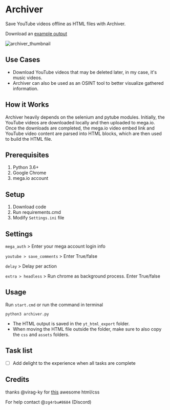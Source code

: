 # Archiver
Save YouTube videos offline as HTML files with Archiver.

Download an [example output](https://mega.nz/file/sbUGzCDS#HC_x1rCr22RRaNQSQWfZXh7Jd8BBIVJhSWycEgRvRAo)

![archiver_thumbnail](https://i.imgur.com/4PjU7B2.png)

## Use Cases
- Download YouTube videos that may be deleted later, in my case, it's music videos.
- Archiver can also be used as an OSINT tool to better visualize gathered information.

## How it Works
Archiver heavily depends on the selenium and pytube modules. Initially, the YouTube videos are downloaded locally and then uploaded to mega.io. Once the downloads are completed, the mega.io video embed link and YouTube video content are parsed into HTML blocks, which are then used to build the HTML file.

## Prerequisites
1. Python 3.6+
2. Google Chrome
3. mega.io account

## Setup
1. Download code
2. Run requirements.cmd
3. Modify `Settings.ini` file

## Settings
`mega_auth` > Enter your mega account login info

`youtube > save_comments` > Enter True/false

`delay` > Delay per action

`extra > headless` > Run chrome as background process. Enter True/false

## Usage
Run `start.cmd` or run the command in terminal
```
python3 archiver.py
``` 
- The HTML output is saved in the `yt_html_export` folder.
- When moving the HTML file outside the folder, make sure to also copy the `css` and `assets` folders.

## Task list
- [ ] Add delight to the experience when all tasks are complete

## Credits
thanks @virag-ky for [this](https://github.com/virag-ky/Youtube-Clone) awesome html/css  

For help contact @`zg4rbu#8684` (Discord)
